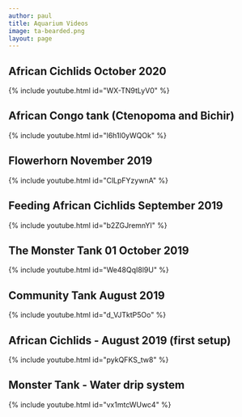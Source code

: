 ```yaml
---
author: paul
title: Aquarium Videos
image: ta-bearded.png
layout: page
---
```


## African Cichlids October 2020
{% include youtube.html id="WX-TN9tLyV0" %}

## African Congo tank (Ctenopoma and Bichir)
{% include youtube.html id="l6h1l0yWQOk" %}

## Flowerhorn November 2019
{% include youtube.html id="ClLpFYzywnA" %}

## Feeding African Cichlids September 2019
{% include youtube.html id="b2ZGJremnYI" %}

## The Monster Tank 01 October 2019
{% include youtube.html id="We48QqI8l9U" %}

## Community Tank August 2019
{% include youtube.html id="d_VJTktP5Oo" %}

## African Cichlids - August 2019 (first setup)
{% include youtube.html id="pykQFKS_tw8" %}

## Monster Tank - Water drip system
{% include youtube.html id="vx1mtcWUwc4" %}
